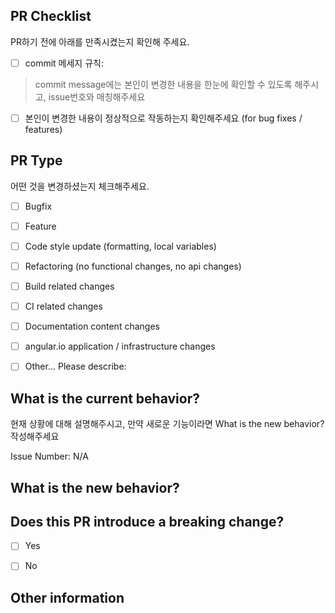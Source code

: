 ## PR Checklist
PR하기 전에 아래를 만족시켰는지 확인해 주세요.

- [ ] commit 메세지 규칙: 
> commit message에는 본인이 변경한 내용을 한눈에 확인할 수 있도록 해주시고, issue번호와 매칭해주세요
- [ ] 본인이 변경한 내용이 정상적으로 작동하는지 확인해주세요 (for bug fixes / features)


## PR Type
어떤 것을 변경하셨는지 체크해주세요.

<!-- Please check the one that applies to this PR using "x". -->

- [ ] Bugfix
- [ ] Feature
- [ ] Code style update (formatting, local variables)
- [ ] Refactoring (no functional changes, no api changes)
- [ ] Build related changes
- [ ] CI related changes
- [ ] Documentation content changes
- [ ] angular.io application / infrastructure changes
- [ ] Other... Please describe:


## What is the current behavior?
<!-- Please describe the current behavior that you are modifying, or link to a relevant issue. -->
현재 상황에 대해 설명해주시고, 만약 새로운 기능이라면  What is the new behavior? 작성해주세요

Issue Number: N/A


## What is the new behavior?


## Does this PR introduce a breaking change?

- [ ] Yes
- [ ] No


<!-- If this PR contains a breaking change, please describe the impact and migration path for existing applications below. -->


## Other information

